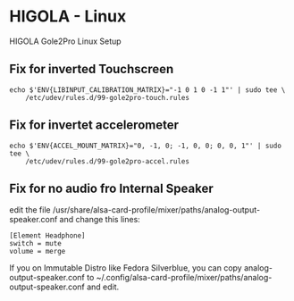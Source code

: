 # HIGOLA - Linux
HIGOLA Gole2Pro Linux Setup


## Fix for inverted Touchscreen

```
echo $'ENV{LIBINPUT_CALIBRATION_MATRIX}="-1 0 1 0 -1 1"' | sudo tee \
    /etc/udev/rules.d/99-gole2pro-touch.rules
```

## Fix for invertet accelerometer

```
echo $'ENV{ACCEL_MOUNT_MATRIX}="0, -1, 0; -1, 0, 0; 0, 0, 1"' | sudo tee \
    /etc/udev/rules.d/99-gole2pro-accel.rules
```

## Fix for no audio fro Internal Speaker

edit the file     /usr/share/alsa-card-profile/mixer/paths/analog-output-speaker.conf and change this lines: 

```
[Element Headphone]
switch = mute
volume = merge
```
If you on Immutable Distro like Fedora Silverblue, you can copy analog-output-speaker.conf to ~/.config/alsa-card-profile/mixer/paths/analog-output-speaker.conf and edit. 
